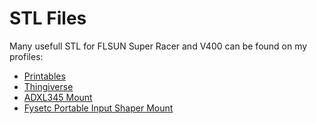 # STL Files

Many usefull STL for FLSUN Super Racer and V400 can be found on my profiles:

- [Printables](https://www.printables.com/social/352655-guilouz/models)
- [Thingiverse](https://www.thingiverse.com/guilouz/designs)
- [ADXL345 Mount](https://www.printables.com/model/245136-adxl345-mount-for-flsun-super-racer)
- [Fysetc Portable Input Shaper Mount](https://www.thingiverse.com/thing:5634625)